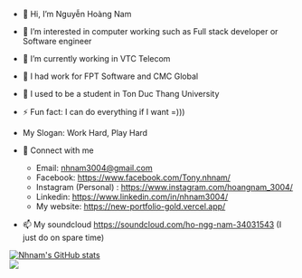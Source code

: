 
- 👋 Hi, I’m Nguyễn Hoàng Nam
- 👀 I’m interested in computer working such as Full stack developer or Software engineer
- 🌱 I’m currently working in VTC Telecom
- 🌱 I had work for FPT Software and CMC Global
- 🌱 I used to be a student in Ton Duc Thang University
- ⚡ Fun fact: I can do everything if I want =)))
- My Slogan: Work Hard, Play Hard

- 🤝 Connect with me
  + Email: nhnam3004@gmail.com
  + Facebook: https://www.facebook.com/Tony.nhnam/
  + Instagram (Personal) : https://www.instagram.com/hoangnam_3004/
  + Linkedin: https://www.linkedin.com/in/nhnam3004/
  + My website: https://new-portfolio-gold.vercel.app/
  
- 📫 My soundcloud https://soundcloud.com/ho-ngg-nam-34031543 (I just do on spare time)

[1.2]: http://i.imgur.com/wWzX9uB.png

[![Nhnam's GitHub stats](https://github-readme-stats.vercel.app/api?username=nhnam0209&theme=dark)](https://github.com/nhnam0209/github-readme-stats)
<br/>
<img align="center" src="https://github-readme-stats.vercel.app/api/top-langs/?username=nhnam0209&theme=dark" />




